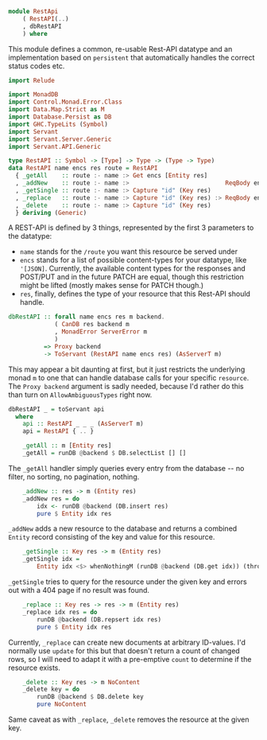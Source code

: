 ~~~haskell
module RestApi
    ( RestAPI(..)
    , dbRestAPI
    ) where 
~~~

This module defines a common, re-usable Rest-API datatype and an implementation
based on `persistent` that automatically handles the correct status codes etc.

~~~haskell
import Relude

import MonadDB
import Control.Monad.Error.Class
import Data.Map.Strict as M
import Database.Persist as DB
import GHC.TypeLits (Symbol)
import Servant
import Servant.Server.Generic
import Servant.API.Generic

type RestAPI :: Symbol -> [Type] -> Type -> (Type -> Type)
data RestAPI name encs res route = RestAPI
  { _getAll    :: route :- name :> Get encs [Entity res]
  , _addNew    :: route :- name :>                           ReqBody encs res :> Verb 'POST 201 encs (Entity res)
  , _getSingle :: route :- name :> Capture "id" (Key res)                     :> Get encs (Entity res)
  , _replace   :: route :- name :> Capture "id" (Key res) :> ReqBody encs res :> Put encs (Entity res)
  , _delete    :: route :- name :> Capture "id" (Key res)                     :> Verb 'DELETE 204 encs NoContent
  } deriving (Generic)
~~~

A REST-API is defined by 3 things, represented by the first 3 parameters to the datatype: 

- `name` stands for the `/route` you want this resource be served under
- `encs` stands for a list of possible content-types for your datatype, like `'[JSON]`.
  Currently, the available content types for the responses and POST/PUT and in the future
  PATCH are equal, though this restriction might be lifted (mostly makes sense for PATCH though.)
- `res`, finally, defines the type of your resource that this Rest-API should handle.

~~~haskell
dbRestAPI :: forall name encs res m backend.
             ( CanDB res backend m
             , MonadError ServerError m
             )
          => Proxy backend
          -> ToServant (RestAPI name encs res) (AsServerT m)
~~~

This may appear a bit daunting at first, but it just restricts the underlying monad `m` to one
that can handle database calls for your specific `resource`.
The `Proxy backend` argument is sadly needed, because I'd rather do this than turn on `AllowAmbiguousTypes` right now.

~~~haskell
dbRestAPI _ = toServant api
  where
    api :: RestAPI _ _ _ (AsServerT m)
    api = RestAPI { .. }

    _getAll :: m [Entity res]
    _getAll = runDB @backend $ DB.selectList [] []
~~~

The `_getAll` handler simply queries every entry from the database -- no filter, no sorting, no pagination, nothing.

~~~haskell
    _addNew :: res -> m (Entity res)
    _addNew res = do
        idx <- runDB @backend (DB.insert res)
        pure $ Entity idx res
~~~

`_addNew` adds a new resource to the database and returns a combined `Entity` record consisting
of the key and value for this resource.

~~~haskell
    _getSingle :: Key res -> m (Entity res)
    _getSingle idx =
        Entity idx <$> whenNothingM (runDB @backend (DB.get idx)) (throwError err404)
~~~

`_getSingle` tries to query for the resource under the given key and errors out with a 404 page
if no result was found.

~~~haskell
    _replace :: Key res -> res -> m (Entity res)
    _replace idx res = do
        runDB @backend (DB.repsert idx res)
        pure $ Entity idx res
~~~

Currently, `_replace` can create new documents at arbitrary ID-values.
I'd normally use `update` for this but that doesn't return a count of changed
rows, so I will need to adapt it with a pre-emptive `count` to determine if the
resource exists.

~~~haskell
    _delete :: Key res -> m NoContent
    _delete key = do
        runDB @backend $ DB.delete key
        pure NoContent
~~~

Same caveat as with `_replace`, `_delete` removes the resource at the given key.
